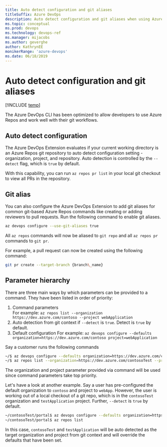 ```yaml
---
title: Auto detect configuration and git aliases
titleSuffix: Azure DevOps 
description: Auto detect configuration and git aliases when using Azure DevOps extension command-line interface 
ms.topic: conceptual
ms.prod: devops 
ms.technology: devops-ref
ms.manager: mijacobs 
ms.author: geverghe
author: KathrynEE
monikerRange: 'azure-devops'
ms.date: 06/18/2019
---
```


# Auto detect configuration and git aliases
[!INCLUDE [temp](../includes/version-vsts-only.md)] 

The Azure DevOps CLI has been optimized to allow developers to use Azure Repos and work well with their git workflows.

## Auto detect configuration

The Azure DevOps Extension evaluates if your current working directory is an Azure Repos git repository to auto detect configuration setting - organization, project, and repository. Auto detection is controlled by the `--detect` flag, which is `true` by default.

With this capability, you can run `az repos pr list` in your local git checkout to view all PRs in the repository.

## Git alias

You can also configure the Azure DevOps Extension to add git aliases for common git-based Azure Repos commands like creating or adding reviewers to pull requests. Run the following command to enable git aliases.


```bash
az devops configure --use-git-aliases true
```

All `az repos` commands will now be aliased to `git repo` and all `az repos pr` commands to `git pr`.

For example, a pull request can now be created using the following command:


```bash
git pr create --target-branch {branch\_name}
```

## Parameter hierarchy

There are three main ways by which parameters can be provided to a command. They have been listed in order of priority:
1. Command parameters   
For example: 
`az repos list --organization https://dev.azure.com/contoso --project webApplication`
2. Auto detection from git context if `--detect` is `true`. Detect is `true` by default. 
3. Default configuration
For example: 
`az devops configure --defaults organization=https://dev.azure.com/contoso project=webApplication`

Say a customer runs the following commands
```bash
~/$ az devops configure --defaults organization=https://dev.azure.com/contoso project=webApp
~/$ az repos list --organization=https://dev.azure.com/contosoTest --project=testApplication
````

The organization and project parameter provided via command will be used since command parameters take top priority.

Let's have a look at another example. Say a user has pre-configured the default organization to `contoso` and project to `webApp`. However, the user is working out of a local checkout of a git repo, which is in the `contosoTest` organization and `testApplication` project. Further, `--detect` is `true` by default. 

```bash
~/contosoTest/portal$ az devops configure --defaults organization=https://dev.azure.com/contoso project=webApp
~/contosoTest/portal$ az repos list
```

In this case, `contosoTest` and `testApplication` will be auto detected as the target organization and project from git context and will override the defaults that have been set.

